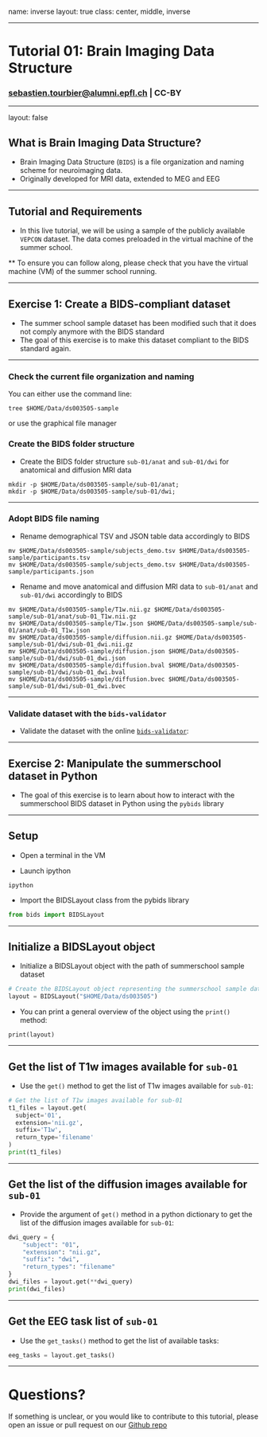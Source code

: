 name: inverse
layout: true
class: center, middle, inverse

---

# Tutorial 01: Brain Imaging Data Structure
### sebastien.tourbier@alumni.epfl.ch  |  CC-BY

---

layout: false

## What is Brain Imaging Data Structure?

- Brain Imaging Data Structure (`BIDS`) is a file organization and naming scheme for neuroimaging data.
- Originally developed for MRI data, extended to MEG and EEG

---

## Tutorial and Requirements

- In this live tutorial, we will be using a sample of the publicly
 available `VEPCON` dataset. The data comes
 preloaded in the virtual machine of the summer school.

** To ensure you can follow along, please check
 that you have the virtual machine (VM) of the summer school running.

---

## Exercise 1: Create a BIDS-compliant dataset

- The summer school sample dataset has been modified such that it does not comply anymore with the BIDS standard
- The goal of this exercise is to make this dataset compliant to the BIDS standard again.

---

### Check the current file organization and naming

You can either use the command line:

```
tree $HOME/Data/ds003505-sample
```

or use the graphical file manager

### Create the BIDS folder structure

- Create the BIDS folder structure `sub-01/anat` and `sub-01/dwi` for anatomical and diffusion MRI data
```
mkdir -p $HOME/Data/ds003505-sample/sub-01/anat;
mkdir -p $HOME/Data/ds003505-sample/sub-01/dwi;
```

---

### Adopt BIDS file naming

- Rename demographical TSV and JSON table data accordingly to BIDS
```
mv $HOME/Data/ds003505-sample/subjects_demo.tsv $HOME/Data/ds003505-sample/participants.tsv
mv $HOME/Data/ds003505-sample/subjects_demo.tsv $HOME/Data/ds003505-sample/participants.json
```

- Rename and move anatomical and diffusion MRI data to `sub-01/anat` and `sub-01/dwi` accordingly to BIDS
```
mv $HOME/Data/ds003505-sample/T1w.nii.gz $HOME/Data/ds003505-sample/sub-01/anat/sub-01_T1w.nii.gz
mv $HOME/Data/ds003505-sample/T1w.json $HOME/Data/ds003505-sample/sub-01/anat/sub-01_T1w.json
mv $HOME/Data/ds003505-sample/diffusion.nii.gz $HOME/Data/ds003505-sample/sub-01/dwi/sub-01_dwi.nii.gz
mv $HOME/Data/ds003505-sample/diffusion.json $HOME/Data/ds003505-sample/sub-01/dwi/sub-01_dwi.json
mv $HOME/Data/ds003505-sample/diffusion.bval $HOME/Data/ds003505-sample/sub-01/dwi/sub-01_dwi.bval
mv $HOME/Data/ds003505-sample/diffusion.bvec $HOME/Data/ds003505-sample/sub-01/dwi/sub-01_dwi.bvec
```

---

### Validate dataset with the `bids-validator`

- Validate the dataset with the online [`bids-validator`](https://bids-standard.github.io/bids-validator/):

---

## Exercise 2: Manipulate the summerschool dataset in Python

- The goal of this exercise is to learn about how to interact with the summerschool BIDS dataset in Python using the `pybids` library

---

## Setup

- Open a terminal in the VM

- Launch ipython
```
ipython
```

- Import the BIDSLayout class from the pybids library
```python
from bids import BIDSLayout
```

---

## Initialize a BIDSLayout object

- Initialize a BIDSLayout object with the path of summerschool sample dataset
```python
# Create the BIDSLayout object representing the summerschool sample dataset
layout = BIDSLayout("$HOME/Data/ds003505")
```

- You can print a general overview of the object using the `print()` method:
```
print(layout)
```

---

## Get the list of T1w images available for `sub-01`

- Use the `get()` method to get the list of T1w images available for `sub-01`:
```python
# Get the list of T1w images available for sub-01
t1_files = layout.get(
  subject='01',
  extension='nii.gz',
  suffix='T1w',
  return_type='filename'
)
print(t1_files)
```

---

## Get the list of the diffusion images available for `sub-01`

- Provide the argument of `get()` method in a python dictionary to get the list of the diffusion images available for `sub-01`:
```python
dwi_query = {
    "subject": "01",
    "extension": "nii.gz",
    "suffix": "dwi",
    "return_types": "filename"    
}
dwi_files = layout.get(**dwi_query)
print(dwi_files)
```

---

## Get the EEG task list of `sub-01`

- Use the `get_tasks()` method to get the list of available tasks:
```python
eeg_tasks = layout.get_tasks()
```

---

# Questions?

If something is unclear, or you would like to contribute to this tutorial, please open an issue or pull request on our [Github repo](https://github.com/sinergia-connectomics-summerschool-2021/scss21-training)
